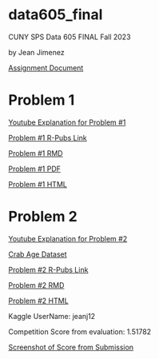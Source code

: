 # data605_final
CUNY SPS Data 605 FINAL Fall 2023 

by Jean Jimenez

[Assignment Document](https://github.com/sleepysloth12/data605_final/blob/main/final%20project%20fall%202023docx.pdf)

# Problem 1


[Youtube Explanation for Problem #1](https://youtu.be/d8jmzLQbyU8)


[Problem #1 R-Pubs Link](http://rpubs.com/sleepysloth12/1124828)

[Problem #1 RMD](https://github.com/sleepysloth12/data605_final/blob/main/jjimenez_605_finalpt1.Rmd)


[Problem #1 PDF](https://github.com/sleepysloth12/data605_final/blob/main/jjimenez_605_finalpt1.pdf)


[Problem #1 HTML](https://github.com/sleepysloth12/data605_final/blob/main/jjimenez_605_finalpt1.html)

# Problem 2



[Youtube Explanation for Problem #2](https://youtu.be/JHTS1lODIBk)


[Crab Age Dataset](https://www.kaggle.com/competitions/playground-series-s3e16)

[Problem #2 R-Pubs Link](http://rpubs.com/sleepysloth12/1126909)

[Problem #2 RMD](https://github.com/sleepysloth12/data605_final/blob/main/jjimenez_605_finalpt2.Rmd)


[Problem #2 HTML](https://github.com/sleepysloth12/data605_final/blob/main/jjimenez_605_finalpt2.html)


Kaggle UserName: jeanj12

Competition Score from evaluation: 1.51782

[Screenshot of Score from Submission](https://github.com/sleepysloth12/data605_final/blob/main/kaggle_score.png)
